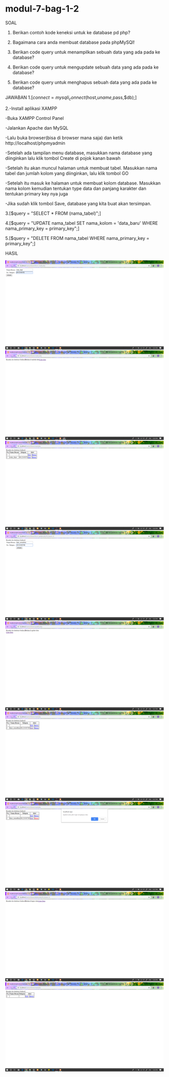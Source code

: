 # modul-7-bag-1-2
SOAL

1. Berikan contoh kode keneksi untuk ke database pd php?

2. Bagaimana cara anda membuat database pada phpMySQl!

3. Berikan code query untuk menampilkan sebuah data yang ada pada ke database?

4. Berikan code query untuk mengupdate sebuah data yang ada pada ke database?

5. Berikan code query untuk menghapus sebuah data yang ada pada ke database?

JAWABAN
1.[$connect = mysqli_connect($host,$uname,$pass,$db);]

2.-Install aplikasi XAMPP

  -Buka XAMPP Control Panel
  
  -Jalankan Apache dan MySQL
  
  -Lalu buka browser(bisa di browser mana saja) dan ketik http://localhost/phpmyadmin
  
  -Setelah ada tampilan menu database, masukkan nama database yang diinginkan lalu klik tombol Create di pojok kanan bawah
  
  -Setelah itu akan muncul halaman untuk membuat tabel. Masukkan nama tabel dan jumlah kolom yang diinginkan, lalu klik tombol GO
  
  -Setelah itu masuk ke halaman untuk membuat kolom database. Masukkan nama kolom kemudian tentukan type data dan panjang karakter dan tentukan primary key nya juga
  
  -Jika sudah klik tombol Save, database yang kita buat akan tersimpan.
  
 3.[$query = "SELECT * FROM (nama_tabel)";]
 
 4.[$query = "UPDATE nama_tabel SET nama_kolom = 'data_baru' WHERE nama_primary_key = primary_key";]
 
 5.[$query = "DELETE FROM nama_tabel WHERE nama_primary_key = primary_key";]
 
 HASIL
 
 ![alt text](https://github.com/rizkyfajarramadhan/modul-7-bag-1-2/blob/master/1.png)
 ![alt text](https://github.com/rizkyfajarramadhan/modul-7-bag-1-2/blob/master/2.png)
 ![alt text](https://github.com/rizkyfajarramadhan/modul-7-bag-1-2/blob/master/3.png)
 ![alt text](https://github.com/rizkyfajarramadhan/modul-7-bag-1-2/blob/master/4.png)
 ![alt text](https://github.com/rizkyfajarramadhan/modul-7-bag-1-2/blob/master/5.png)
 ![alt text](https://github.com/rizkyfajarramadhan/modul-7-bag-1-2/blob/master/6.png)
 ![alt text](https://github.com/rizkyfajarramadhan/modul-7-bag-1-2/blob/master/7.png)
 ![alt text](https://github.com/rizkyfajarramadhan/modul-7-bag-1-2/blob/master/8.png)
 ![alt text](https://github.com/rizkyfajarramadhan/modul-7-bag-1-2/blob/master/9.png)
